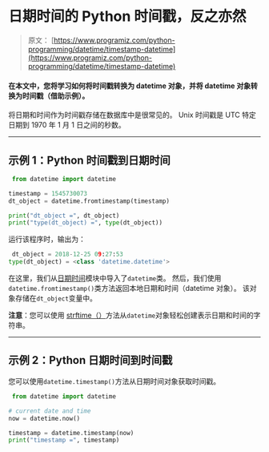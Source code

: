 # 日期时间的 Python 时间戳，反之亦然

> 原文： [https://www.programiz.com/python-programming/datetime/timestamp-datetime](https://www.programiz.com/python-programming/datetime/timestamp-datetime)

#### 在本文中，您将学习如何将时间戳转换为 datetime 对象，并将 datetime 对象转换为时间戳（借助示例）。

将日期和时间作为时间戳存储在数据库中是很常见的。 Unix 时间戳是 UTC 特定日期到 1970 年 1 月 1 日之间的秒数。

* * *

## 示例 1：Python 时间戳到日期时间

```py
 from datetime import datetime

timestamp = 1545730073
dt_object = datetime.fromtimestamp(timestamp)

print("dt_object =", dt_object)
print("type(dt_object) =", type(dt_object)) 
```

运行该程序时，输出为：

```py
 dt_object = 2018-12-25 09:27:53
type(dt_object) = <class 'datetime.datetime'> 
```

在这里，我们从[日期时间](/python-programming/datetime)模块中导入了`datetime`类。 然后，我们使用`datetime.fromtimestamp()`类方法返回本地日期和时间（datetime 对象）。 该对象存储在`dt_object`变量中。

**注意**：您可以使用 [strftime（）](/python-programming/datetime/strftime)方法从`datetime`对象轻松创建表示日期和时间的字符串。

* * *

## 示例 2：Python 日期时间到时间戳

您可以使用`datetime.timestamp()`方法从日期时间对象获取时间戳。

```py
 from datetime import datetime

# current date and time
now = datetime.now()

timestamp = datetime.timestamp(now)
print("timestamp =", timestamp)

```